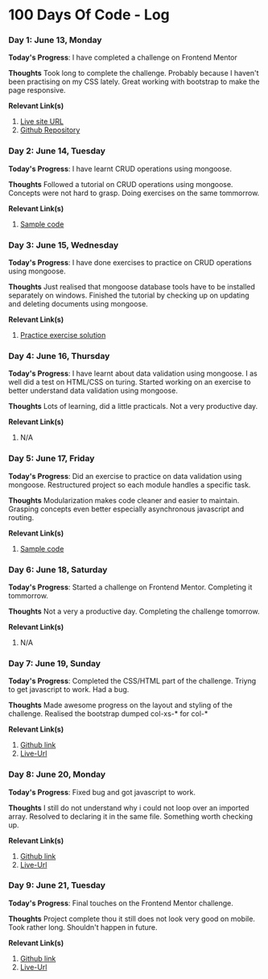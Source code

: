 # 100 Days Of Code - Log

### Day 1: June 13, Monday

**Today's Progress**: I have completed a challenge on Frontend Mentor

**Thoughts** Took long to complete the challenge. Probably because I haven't been practising on my CSS lately. Great working with bootstrap to make the page responsive.

**Relevant Link(s)**
1. [Live site URL](https://rating-component-lucky.netlify.app/)
2. [Github Repository](https://github.com/Lucky-Tsuma/interactive-rating-component)

### Day 2: June 14, Tuesday

**Today's Progress**: I have learnt CRUD operations using mongoose.

**Thoughts** Followed a tutorial on CRUD operations using mongoose. Concepts were not hard to grasp. Doing exercises on the same tommorrow.

**Relevant Link(s)**
1. [Sample code](https://github.com/Lucky-Tsuma/mongo-demo)

### Day 3: June 15, Wednesday

**Today's Progress**: I have done exercises to practice on CRUD operations using mongoose.

**Thoughts** Just realised that mongoose database tools have to be installed separately on windows. Finished the tutorial by checking up on updating and deleting documents using mongoose.

**Relevant Link(s)**
1. [Practice exercise solution](https://github.com/Lucky-Tsuma/mongo-exercises)

### Day 4: June 16, Thursday

**Today's Progress**: I have learnt about data validation using mongoose. I as well did a test on HTML/CSS on turing. Started working on an exercise to better understand data validation using mongoose.

**Thoughts** Lots of learning, did a little practicals. Not a very productive day.

**Relevant Link(s)**
1. N/A

### Day 5: June 17, Friday

**Today's Progress**: Did an exercise to practice on data validation using mongoose. Restructured project so each module handles a specific task.

**Thoughts** Modularization makes code cleaner and easier to maintain. Grasping concepts even better especially asynchronous javascript and routing.

**Relevant Link(s)**
1. [Sample code](https://github.com/Lucky-Tsuma/Vidly-With-Mongo-)

### Day 6: June 18, Saturday

**Today's Progress**: Started a challenge on Frontend Mentor. Completing it tommorrow.

**Thoughts** Not a very a productive day. Completing the challenge tomorrow.

**Relevant Link(s)**
1. N/A

### Day 7: June 19, Sunday

**Today's Progress**: Completed the CSS/HTML part of the challenge. Triyng to get javascript to work. Had a bug.

**Thoughts** Made awesome progress on the layout and styling of the challenge. Realised the bootstrap dumped col-xs-* for col-*

**Relevant Link(s)**
1. [Github link](https://github.com/Lucky-Tsuma/expenses-chart-component)
2. [Live-Url](https://expense-chart-lucky.netlify.app/)


### Day 8: June 20, Monday

**Today's Progress**: Fixed bug and got javascript to work. 

**Thoughts** I still do not understand why i could not loop over an imported array. Resolved to declaring it in the same file. Something worth checking up.

**Relevant Link(s)**
1. [Github link](https://github.com/Lucky-Tsuma/expenses-chart-component)
2. [Live-Url](https://expense-chart-lucky.netlify.app/)


### Day 9: June 21, Tuesday

**Today's Progress**: Final touches on the Frontend Mentor challenge. 

**Thoughts** Project complete thou it still does not look very good on mobile. Took rather long. Shouldn't happen in future.

**Relevant Link(s)**
1. [Github link](https://github.com/Lucky-Tsuma/expenses-chart-component)
2. [Live-Url](https://expense-chart-lucky.netlify.app/)



